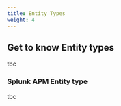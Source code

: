 ```yaml
---
title: Entity Types
weight: 4
---
```


## Get to know Entity types

tbc

### Splunk APM Entity type

tbc
